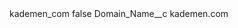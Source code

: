 <?xml version="1.0" encoding="UTF-8"?>
<CustomMetadata xmlns="http://soap.sforce.com/2006/04/metadata" xmlns:xsi="http://www.w3.org/2001/XMLSchema-instance" xmlns:xsd="http://www.w3.org/2001/XMLSchema">
    <label>kademen_com</label>
    <protected>false</protected>
    <values>
        <field>Domain_Name__c</field>
        <value xsi:type="xsd:string">kademen.com</value>
    </values>
</CustomMetadata>
